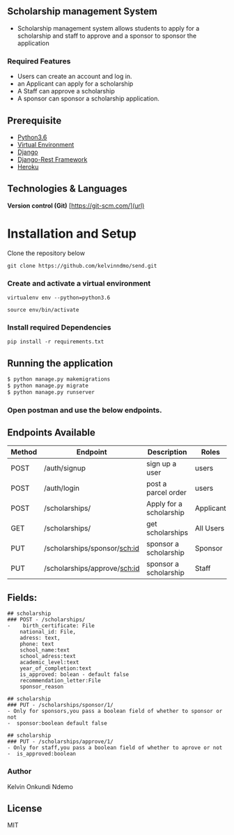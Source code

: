 ## Scholarship management System 

- Scholarship management system allows students to apply for a scholarship and staff to approve and a sponsor to sponsor the application

### Required Features
- Users can create an account and log in.
- an Applicant can apply for a scholarship
- A Staff can approve a scholarship
- A sponsor can sponsor a scholarship application.



## Prerequisite

- [Python3.6](https://www.python.org/downloads/release/python-365/)
- [Virtual Environment](https://virtualenv.pypa.io/en/stable/installation/)
- [Django](https://www.djangoproject.com/)
- [Django-Rest Framework](https://www.django-rest-framework.org/)
- [Heroku](https://dashboard.heroku.com/)

## Technologies & Languages


**Version control (Git)** [https://git-scm.com/](url)

# Installation and Setup

Clone the repository below

```
git clone https://github.com/kelvinndmo/send.git
```

### Create and activate a virtual environment

    virtualenv env --python=python3.6

    source env/bin/activate

### Install required Dependencies

    pip install -r requirements.txt

## Running the application

```bash
$ python manage.py makemigrations
$ python manage.py migrate
$ python manage.py runserver
```


### Open postman and use the below endpoints.


## Endpoints Available

| Method | Endpoint                        | Description                           | Roles         |
| ------ | ------------------------------- | ------------------------------------- | ------------  |
| POST   | /auth/signup                    | sign up a user                        | users         |
| POST   | /auth/login                     | post a parcel order                   | users         |
| POST   |/scholarships/                   | Apply for a scholarship               | Applicant     |
| GET    | /scholarships/                  | get scholarships                      | All Users     |
| PUT    | /scholarships/sponsor/<sch:id>  | sponsor a scholarship                 | Sponsor       |
| PUT    | /scholarships/approve/<sch:id>  | sponsor a scholarship                 | Staff         |

## Fields:
```
## scholarship
### POST - /scholarships/
-    birth_certificate: File
    national_id: File,
    adress: text,
    phone: text
    school_name:text
    school_adress:text
    academic_level:text
    year_of_completion:text
    is_approved: bolean - default false
    recommendation_letter:File
    sponsor_reason
```

```
## scholarship
### PUT - /scholarships/sponsor/1/
- Only for sponsors,you pass a boolean field of whether to sponsor or not
-  sponsor:boolean default false
```

```
## scholarship
### PUT - /scholarships/approve/1/
- Only for staff,you pass a boolean field of whether to aprove or not
-  is_approved:boolean
```


### Author

Kelvin Onkundi Ndemo

## License

MIT
